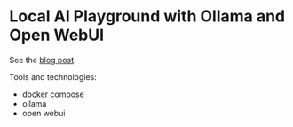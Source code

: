 # Local AI Playground with Ollama and Open WebUI

See the [blog post](https://www.itguyjournals.com/getting-started-with-ollama/).

Tools and technologies:
- docker compose
- ollama
- open webui

